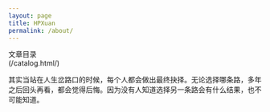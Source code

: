 ```yaml
---
layout: page
title: HPXuan
permalink: /about/
---
```

<div class="btn">文章目录</div>(/catalog.html/)


其实当站在人生岔路口的时候，每个人都会做出最终抉择。无论选择哪条路，多年之后回头再看，都会觉得后悔。因为没有人知道选择另一条路会有什么结果，也不可能知道。
